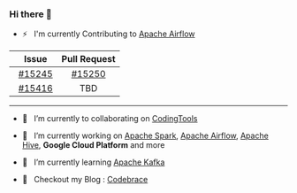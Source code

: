 ### Hi there 👋

- ⚡ &nbsp;&nbsp;I'm currently Contributing to [Apache Airflow](https://github.com/apache/airflow)

| &nbsp;&nbsp;Issue                                                         | Pull Request                                           |
| -------------                                                 |:-------------:                                         |
| &nbsp;&nbsp;[#15245](https://github.com/apache/airflow/issues/15245)      | [#15250](https://github.com/apache/airflow/pull/15250) | 
| &nbsp;&nbsp;[#15416](https://github.com/apache/airflow/issues/15416)      | TBD                                                     | 

---

- 👯  &nbsp;&nbsp;I’m currently  to collaborating on [CodingTools](https://github.com/codingtools/cdt)
- 🔭  &nbsp;&nbsp;I’m currently working on [Apache Spark](https://github.com/apache/spark), [Apache Airflow](https://github.com/apache/airflow), [Apache Hive](https://github.com/apache/hive), **Google Cloud Platform** and more
- 🌱 &nbsp;&nbsp;I’m currently learning [Apache Kafka](https://github.com/apache/kafka)

- 🤔 &nbsp;&nbsp;Checkout my Blog : [Codebrace](https://medium.com/codebrace)
<!--
**ashishpatel0720/ashishpatel0720** is a ✨ _special_ ✨ repository because its `README.md` (this file) appears on your GitHub profile.

Here are some ideas to get you started:

- 🔭 I’m currently working on ...
- 🌱 I’m currently learning ...
- 👯 I’m looking to collaborate on ...
- 🤔 I’m looking for help with ...
- 💬 Ask me about ...
- 📫 How to reach me: ...
- 😄 Pronouns: ...
- ⚡ Fun fact: ...
-->


